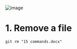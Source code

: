 ![image](https://user-images.githubusercontent.com/54409180/194822672-9f0fbc51-4312-4506-b9a1-e4f5f4f15de2.png)


# 1. Remove a file
```
git rm "15 commands.docx"
```
